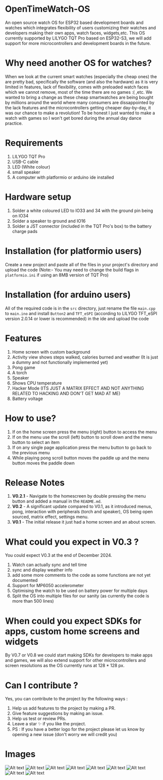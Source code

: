 # OpenTimeWatch-OS
An open source watch OS for ESP32 based development boards and watches which integrates flexibility of users customizing their watches and developers making their own apps, watch faces, widgets,etc. This OS currently supported by LILYGO TQT Pro based on ESP32-S3, we will add support for more microcontrollers and development boards in the future.

# Why need another OS for watches?
When we look at the current smart watches (especially the cheap ones) the are pretty bad, specifically the software (and also the hardware) as it is very limited in features, lack of flexibility, comes with preloaded watch faces which we cannot remove, most of the time there are no games :( ,etc. We wanted to bring a change as these cheap smartwatches are being bought by millions around the world where many consumers are dissappointed by the lack features and the microcontrollers getting cheaper day-by-day, it was our chance to make a revolution! To be honest I just wanted to make a watch with games so I won't get bored during the annual day dance practice.

# Requirements
1. LILYGO TQT Pro
2. USB-C cable
3. LED (White colour)
4. small speaker
5. A computer with platformio or arduino ide installed

# Hardware setup
1. Solder a white coloured LED to IO33 and 34 with the ground pin being on IO34
2. Solder a speaker to ground and IO16
3. Solder a JST connector (included in the TQT Pro's box) to the battery charge pads

# Installation (for platformio users)
Create a new project and paste all of the files in your project's directory and upload the code (Note:- You may need to change the build flags in ```platformio.ini``` if using an 8MB version of TQT Pro)

# Installation (for arduino users)
All of the required code is in the ```src``` directory, just rename the file ```main.cpp``` to ```main.ino``` and install ```Button2``` and ```TFT_eSPI``` (according to LILYGO TFT_eSPI version 2.0.14 or lower is recommended) in the ide and upload the code 

# Features
1. Home screen with custom background
2. Activity view shows steps walked, calories burned and weather (It is just a dummy and not functionally implemented yet)
3. Pong game
4. A torch
5. Speaker
6. Shows CPU temperature
7. Hacker Mode (ITS JUST A MATRIX EFFECT AND NOT ANYTHING RELATED TO HACKING AND DON'T GET MAD AT ME)
8. Battery voltage

# How to use?
1. If on the home screen press the menu (right) button to access the menu
2. If on the menu use the scroll (left) button to scroll down and the menu button to select an item
3. If on any single page application press the menu button to go back to the previous menu
4. While playing pong scroll button moves the paddle up and the menu button moves the paddle down

# Release Notes
1. **V0.2.1** - Navigate to the homescreen by double pressing the menu button and added a manual in the ```README.md```.
2. **V0.2** - A significant update compared to V0.1, as it introduced menus, pong, interaction with peripherals (torch and speaker), OS being open sourced, matrix effect, settings menu. 
3. **V0.1** - The initial release it just had a home screen and an about screen.

# What could you expect in V0.3 ?
You could expect V0.3 at the end of December 2024.
1. Watch can actually sync and tell time
2. sync and display weather info
3. add some more comments to the code as some functions are not yet documented
4. Support for MP6050 accelerometer
5. Optimising the watch to be used on battery power for multiple days
6. Split the OS into multiple files for our sanity (as currently the code is more than 500 lines)

# When could you expect SDKs for apps, custom home screens and widgets
By V0.7 or V0.8 we could start making SDKs for developers to make apps and games, we will also extend support for other microcontrollers and screen resolutions as the OS currently runs at 128 * 128 px.

# Can I contribute ?
Yes, you can contribute to the project by the following ways :
1. Help us add features to the project by making a PR.
2. Give feature suggestions by making an issue.
3. Help us test or review PRs.
4. Leave a star ✨ if you like the project.
5. PS : If you have a better logo for the project please let us know by opening a new issue (don't worry we will credit you)

# Images
![Alt text](images/IMG_20241119_201516.jpg)
![Alt text](images/IMG_20241119_201547.jpg)
![Alt text](images/IMG_20241119_201559.jpg)
![Alt text](images/IMG_20241119_201614.jpg)
![Alt text](images/IMG_20241119_201707.jpg)
![Alt text](images/IMG_20241119_201715.jpg)
![Alt text](images/IMG_20241119_201733.jpg)
![Alt text](images/IMG_20241119_201758.jpg)
![Alt text](images/IMG_20241119_202308.jpg)
